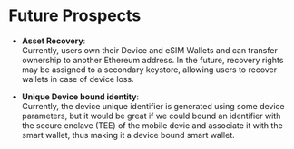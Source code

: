 # Future Prospects

- **Asset Recovery**:  
   Currently, users own their Device and eSIM Wallets and can transfer ownership to another Ethereum address. In the future, recovery rights may be assigned to a secondary keystore, allowing users to recover wallets in case of device loss.

- **Unique Device bound identity**:  
   Currently, the device unique identifier is generated using some device parameters, but it would be great if we could bound an identifier with the secure enclave (TEE) of the mobile devie and associate it with the smart wallet, thus making it a device bound smart wallet.
